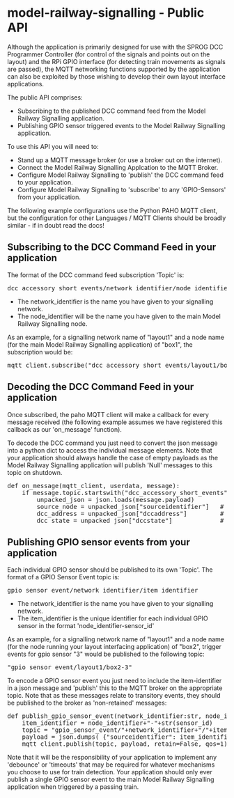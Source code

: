 # model-railway-signalling - Public API

Although the application is primarily designed for use with the SPROG DCC Programmer Controller
(for control of the signals and points out on the layout) and the RPi GPIO interface (for detecting
train movements as signals are passed), the MQTT networking functions supported by the application
can also be exploited by those wishing to develop their own layout interface applications.

The public API comprises:

* Subscribing to the published DCC command feed from the Model Railway Signalling application.
* Publishing GPIO sensor triggered events to the Model Railway Signalling application.

To use this API you will need to:
* Stand up a MQTT message broker (or use a broker out on the internet).
* Connect the Model Railway Signalling Applcation to the MQTT Broker.
* Configure Model Railway Signalling to 'publish' the DCC command feed to your application.
* Configure Model Railway Signalling to 'subscribe' to any 'GPIO-Sensors' from your application.

The following example configurations use the Python PAHO MQTT client, but the configuration
for other Languages / MQTT Clients should be broadly similar - if in doubt read the docs!

## Subscribing to the DCC Command Feed in your application

The format of the DCC command feed subscription 'Topic' is: 
<pre>
dcc_accessory_short_events/network_identifier/node_identifier-0/+
</pre>
* The network_identifier is the name you have given to your signalling network.
* The node_identifier will be the name you have given to the main Model Railway Signalling node.

As an example, for a signalling network name of "layout1" and a node name (for the main Model Railway 
Signalling application) of "box1", the subscription would be:
<pre>
mqtt_client.subscribe("dcc_accessory_short_events/layout1/box1-0/+")
</pre>

## Decoding the DCC Command Feed in your application

Once subscribed, the paho MQTT client will make a callback for every message received (the following
example assumes we have registered this callback as our 'on_message' function).

To decode the DCC command you just need to convert the json message into a python dict to access the
individual message elements. Note that your application should always handle the case of empty payloads 
as the Model Railway Signalling application will publish 'Null' messages to this topic on shutdown.
<pre>
def on_message(mqtt_client, userdata, message):
    if message.topic.startswith("dcc_accessory_short_events") and message.payload:
        unpacked_json = json.loads(message.payload)
        source_node = unpacked_json["sourceidentifier"]   # String - e.g. "box1-0"
        dcc_address = unpacked_json["dccaddress"]         # Integer (between 1 and 2047)
        dcc_state = unpacked_json["dccstate"]             # boolean (True or False)
</pre>

## Publishing GPIO sensor events from your application

Each individual GPIO sensor should be published to its own 'Topic'. The format of a GPIO Sensor Event topic is: 
<pre>
gpio_sensor_event/network_identifier/item_identifier 
</pre>
* The network_identifier is the name you have given to your signalling network.
* The item_identifier is the unique identifier for each individual GPIO sensor in the format 'node_identifier-sensor_id'

As an example, for a signalling network name of "layout1" and a node name (for the node running 
your layout interfacing application) of "box2", trigger events for gpio sensor "3" would be
published to the following topic:
<pre>
"gpio_sensor_event/layout1/box2-3"
</pre>

To encode a GPIO sensor event you just need to include the item-identifier in a json message and
'publish' this to the MQTT broker on the appropriate topic. Note that as these messages relate to 
transitory events, they should be published to the broker as 'non-retained' messages:
<pre>
def publish_gpio_sensor_event(network_identifier:str, node_identifier:str, sensor_id:int):
    item_identifier = node_identifier+"-"+str(sensor_id)
    topic = "gpio_sensor_event/"+network_identifier+"/"+item_identifier
    payload = json.dumps( {"sourceidentifier": item_identifier } )
    mqtt_client.publish(topic, payload, retain=False, qos=1)
</pre>

Note that it will be the responsibility of your application to implement any 'debounce' or 'timeouts' that
may be required for whatever mechanisms you choose to use for train detection. Your application should
only ever publish a single GPIO sensor event to the main Model Railway Signalling application when triggered
by a passing train.